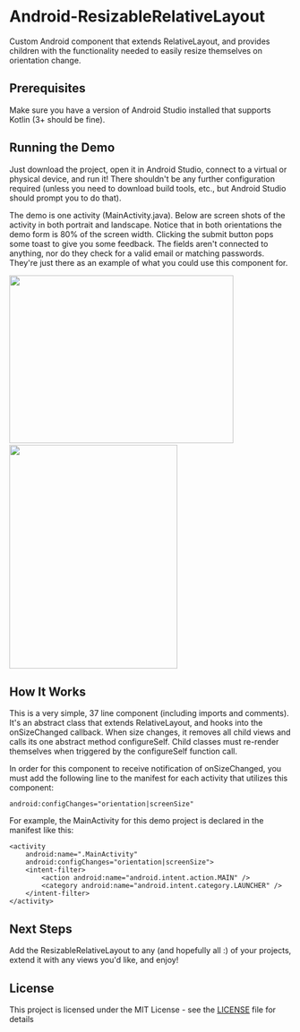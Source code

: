 # Android-ResizableRelativeLayout
Custom Android component that extends RelativeLayout, and provides children with the functionality needed to easily resize themselves on orientation change.

## Prerequisites
Make sure you have a version of Android Studio installed that supports Kotlin (3+ should be fine).

## Running the Demo
Just download the project, open it in Android Studio, connect to a virtual or physical device, and run it! There shouldn't be any further configuration required (unless you need to download build tools, etc., but Android Studio should prompt you to do that).

The demo is one activity (MainActivity.java). Below are screen shots of the activity in both portrait and landscape. Notice that in both orientations the demo form is 80% of the screen width. Clicking the submit button pops some toast to give you some feedback. The fields aren't connected to anything, nor do they check for a valid email or matching passwords. They're just there as an example of what you could use this component for.

<img height="300px" width="400px" src="https://s3.amazonaws.com/don-brody-images/ResizableForm+Landscape.jpg"/>&nbsp;&nbsp;&nbsp;&nbsp;<img height="400px" width="300px" src="https://s3.amazonaws.com/don-brody-images/ResizableForm+Portrait.jpg"/>

## How It Works
This is a very simple, 37 line component (including imports and comments). It's an abstract class that extends RelativeLayout, and hooks into the onSizeChanged callback. When size changes, it removes all child views and calls its one abstract method configureSelf. Child classes must re-render themselves when triggered by the configureSelf function call.

In order for this component to receive notification of onSizeChanged, you must add the following line to the manifest for each activity that utilizes this component:
```
android:configChanges="orientation|screenSize"
```
For example, the MainActivity for this demo project is declared in the manifest like this:
```
<activity
    android:name=".MainActivity"
    android:configChanges="orientation|screenSize">
    <intent-filter>
        <action android:name="android.intent.action.MAIN" />
        <category android:name="android.intent.category.LAUNCHER" />
    </intent-filter>
</activity>
```

## Next Steps
Add the ResizableRelativeLayout to any (and hopefully all :) of your projects, extend it with any views you'd like, and enjoy!

## License
This project is licensed under the MIT License - see the [LICENSE](LICENSE) file for details
